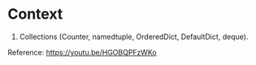 # Context
1. Collections (Counter, namedtuple, OrderedDict, DefaultDict, deque).





Reference: https://youtu.be/HGOBQPFzWKo